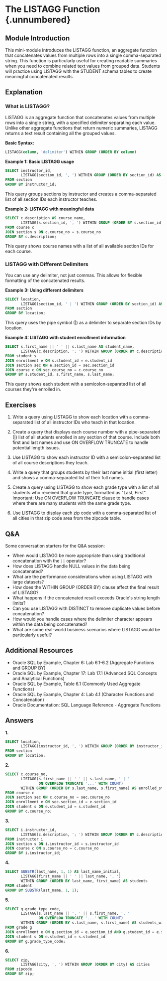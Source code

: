 # The LISTAGG Function {.unnumbered}

## Module Introduction

This mini-module introduces the LISTAGG function, an aggregate function that concatenates values from multiple rows into a single comma-separated string. This function is particularly useful for creating readable summaries when you need to combine related text values from grouped data. Students will practice using LISTAGG with the STUDENT schema tables to create meaningful concatenated results.

## Explanation

### What is LISTAGG?

LISTAGG is an aggregate function that concatenates values from multiple rows into a single string, with a specified delimiter separating each value. Unlike other aggregate functions that return numeric summaries, LISTAGG returns a text result containing all the grouped values.

**Basic Syntax:**
```sql
LISTAGG(column, 'delimiter') WITHIN GROUP (ORDER BY column)
```

**Example 1: Basic LISTAGG usage**

```sql
SELECT instructor_id,
       LISTAGG(section_id, ', ') WITHIN GROUP (ORDER BY section_id) AS sections_taught
FROM section
GROUP BY instructor_id;
```

This query groups sections by instructor and creates a comma-separated list of all section IDs each instructor teaches.

**Example 2: LISTAGG with meaningful data**

```sql
SELECT c.description AS course_name,
       LISTAGG(s.section_id, ', ') WITHIN GROUP (ORDER BY s.section_id) AS available_sections
FROM course c
JOIN section s ON c.course_no = s.course_no
GROUP BY c.description;
```

This query shows course names with a list of all available section IDs for each course.

### LISTAGG with Different Delimiters

You can use any delimiter, not just commas. This allows for flexible formatting of the concatenated results.

**Example 3: Using different delimiters**

```sql
SELECT location,
       LISTAGG(section_id, ' | ') WITHIN GROUP (ORDER BY section_id) AS sections
FROM section
GROUP BY location;
```

This query uses the pipe symbol (|) as a delimiter to separate section IDs by location.

**Example 4: LISTAGG with student enrollment information**

```sql
SELECT s.first_name || ' ' || s.last_name AS student_name,
       LISTAGG(c.description, '; ') WITHIN GROUP (ORDER BY c.description) AS enrolled_courses
FROM student s
JOIN enrollment e ON s.student_id = e.student_id
JOIN section sec ON e.section_id = sec.section_id  
JOIN course c ON sec.course_no = c.course_no
GROUP BY s.student_id, s.first_name, s.last_name;
```

This query shows each student with a semicolon-separated list of all courses they're enrolled in.

## Exercises

1. Write a query using LISTAGG to show each location with a comma-separated list of all instructor IDs who teach in that location.

2. Create a query that displays each course number with a pipe-separated (|) list of all students enrolled in any section of that course. Include both first and last names and use ON OVERFLOW TRUNCATE to handle potential length issues.

3. Use LISTAGG to show each instructor ID with a semicolon-separated list of all course descriptions they teach.

4. Write a query that groups students by their last name initial (first letter) and shows a comma-separated list of their full names.

5. Create a query using LISTAGG to show each grade type with a list of all students who received that grade type, formatted as "Last, First". Important: Use ON OVERFLOW TRUNCATE clause to handle cases where there are many students with the same grade type.

6. Use LISTAGG to display each zip code with a comma-separated list of all cities in that zip code area from the zipcode table.

## Q&A

Some conversation starters for the Q&A session:

* When would LISTAGG be more appropriate than using traditional concatenation with the `||` operator?
* How does LISTAGG handle NULL values in the data being concatenated?
* What are the performance considerations when using LISTAGG with large datasets?
* How does the WITHIN GROUP (ORDER BY) clause affect the final result of LISTAGG?
* What happens if the concatenated result exceeds Oracle's string length limits?
* Can you use LISTAGG with DISTINCT to remove duplicate values before concatenation?
* How would you handle cases where the delimiter character appears within the data being concatenated?
* What are some real-world business scenarios where LISTAGG would be particularly useful?

## Additional Resources

* Oracle SQL by Example, Chapter 6: Lab 6.1-6.2 (Aggregate Functions and GROUP BY)
* Oracle SQL by Example, Chapter 17: Lab 17.1 (Advanced SQL Concepts and Analytical Functions)
* Oracle SQL by Example, Table 6.1 (Commonly Used Aggregate Functions)
* Oracle SQL by Example, Chapter 4: Lab 4.1 (Character Functions and Concatenation)
* Oracle Documentation: SQL Language Reference - Aggregate Functions

## Answers

**1.**

```sql
SELECT location,
       LISTAGG(instructor_id, ', ') WITHIN GROUP (ORDER BY instructor_id) AS instructors
FROM section
GROUP BY location;
```

**2.**

```sql
SELECT c.course_no,
       LISTAGG(s.first_name || ' ' || s.last_name, ' | ' 
               ON OVERFLOW TRUNCATE '...' WITH COUNT) 
       WITHIN GROUP (ORDER BY s.last_name, s.first_name) AS enrolled_students
FROM course c
JOIN section sec ON c.course_no = sec.course_no
JOIN enrollment e ON sec.section_id = e.section_id
JOIN student s ON e.student_id = s.student_id
GROUP BY c.course_no;
```

**3.**

```sql
SELECT i.instructor_id,
       LISTAGG(c.description, '; ') WITHIN GROUP (ORDER BY c.description) AS courses_taught
FROM instructor i
JOIN section s ON i.instructor_id = s.instructor_id
JOIN course c ON s.course_no = c.course_no
GROUP BY i.instructor_id;
```

**4.**

```sql
SELECT SUBSTR(last_name, 1, 1) AS last_name_initial,
       LISTAGG(first_name || ' ' || last_name, ', ') 
       WITHIN GROUP (ORDER BY last_name, first_name) AS students
FROM student
GROUP BY SUBSTR(last_name, 1, 1);
```

**5.**

```sql
SELECT g.grade_type_code,
       LISTAGG(s.last_name || ', ' || s.first_name, ', ' 
               ON OVERFLOW TRUNCATE '...' WITH COUNT) 
       WITHIN GROUP (ORDER BY s.last_name, s.first_name) AS students_with_grade
FROM grade g
JOIN enrollment e ON g.section_id = e.section_id AND g.student_id = e.student_id
JOIN student s ON e.student_id = s.student_id
GROUP BY g.grade_type_code;
```

**6.**

```sql
SELECT zip,
       LISTAGG(city, ', ') WITHIN GROUP (ORDER BY city) AS cities
FROM zipcode
GROUP BY zip;
```